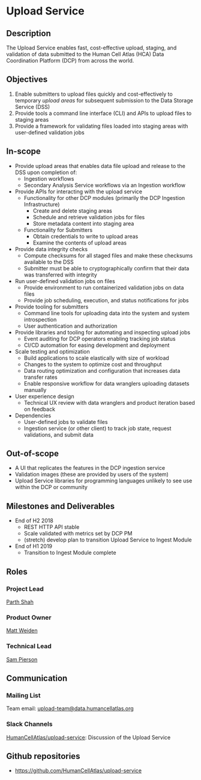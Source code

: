 # Upload Service

## Description
The Upload Service enables fast, cost-effective upload, staging, and validation of data submitted to the Human Cell Atlas (HCA) Data Coordination Platform (DCP) from across the world.

## Objectives
1. Enable submitters to upload files quickly and cost-effectively to temporary *upload areas* for subsequent submission to the Data Storage Service (DSS)
1. Provide tools a command line interface (CLI) and APIs to upload files to staging areas
1. Provide a framework for validating files loaded into staging areas with user-defined validation jobs

## In-scope
* Provide upload areas that enables data file upload and release to the DSS upon completion of:
    * Ingestion workflows
    * Secondary Analysis Service workflows via an Ingestion workflow
* Provide APIs for interacting with the upload service
    * Functionality for other DCP modules (primarily the DCP Ingestion Infrastructure)
        * Create and delete staging areas
        * Schedule and retrieve validation jobs for files
        * Store metadata content into staging area
    * Functionality for Submitters
        * Obtain credentials to write to upload areas
        * Examine the contents of upload areas
* Provide data integrity checks
    * Compute checksums for all staged files and make these checksums available to the DSS
    * Submitter must be able to cryptographically confirm that their data was transferred with integrity
* Run user-defined validation jobs on files
    * Provide environment to run containerized validation jobs on data files
    * Provide job scheduling, execution, and status notifications for jobs
* Provide tooling for submitters
    * Command line tools for uploading data into the system and system introspection
    * User authentication and authorization
* Provide libraries and tooling for automating and inspecting upload jobs
    * Event auditing for DCP operators enabling tracking job status
    * CI/CD automation for easing development and deployment
* Scale testing and optimization
    * Build applications to scale elastically with size of workload
    * Changes to the system to optimize cost and throughput
    * Data routing optimization and configuration that increases data transfer rates
    * Enable responsive workflow for data wranglers uploading datasets manually
* User experience design
    * Technical UX review with data wranglers and product iteration based on feedback
* Dependencies
    * User-defined jobs to validate files
    * Ingestion service (or other client) to track job state, request validations, and submit data

## Out-of-scope
* A UI that replicates the features in the DCP ingestion service
* Validation images (these are provided by users of the system)
* Upload Service libraries for programming languages unlikely to see use within the DCP or community

## Milestones and Deliverables
* End of H2 2018
    * REST HTTP API stable
    * Scale validated with metrics set by DCP PM
    * (stretch) develop plan to transition Upload Service to Ingest Module
* End of H1 2019
    * Transition to Ingest Module complete

## Roles

### Project Lead
[Parth Shah](mailto:pshah@chanzuckerberg.com)

### Product Owner
[Matt Weiden](mailto:mweiden@chanzuckerberg.com)

### Technical Lead
[Sam Pierson](mailto:spierson@chanzuckerberg.com)

## Communication

### Mailing List
Team email: upload-team@data.humancellatlas.org

### Slack Channels

[HumanCellAtlas/upload-service](https://humancellatlas.slack.com/messages/upload-service): Discussion of the Upload Service

## Github repositories

* https://github.com/HumanCellAtlas/upload-service
